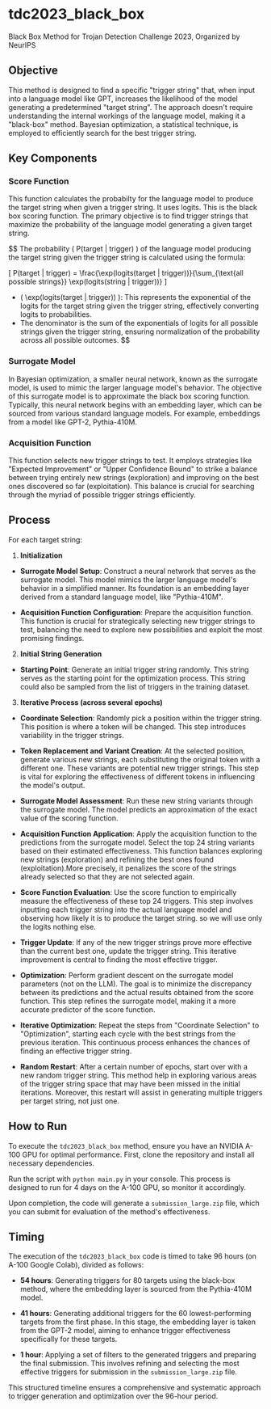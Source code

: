 # tdc2023_black_box

Black Box Method for Trojan Detection Challenge 2023, Organized by NeurIPS

## Objective

This method is designed to find a specific "trigger string" that, when input into a language model like GPT, increases the likelihood of the model generating a predetermined "target string". The approach doesn't require understanding the internal workings of the language model, making it a "black-box" method. Bayesian optimization, a statistical technique, is employed to efficiently search for the best trigger string.

## Key Components

### Score Function

This function calculates the probabilty for the language model to produce the target string when given a trigger string. It uses logits. This is the black box scoring function.
The primary objective is to find trigger strings that maximize the probability of the language model generating a given target string.

$$
The probability \( P(target | trigger) \) of the language model producing the target string given the trigger string is calculated using the formula:

\[ P(target | trigger) = \frac{\exp(logits(target | trigger))}{\sum_{\text{all possible strings}} \exp(logits(string | trigger))} \]

- \( \exp(logits(target | trigger)) \): This represents the exponential of the logits for the target string given the trigger string, effectively converting logits to probabilities.
- The denominator is the sum of the exponentials of logits for all possible strings given the trigger string, ensuring normalization of the probability across all possible outcomes.
$$

### Surrogate Model

In Bayesian optimization, a smaller neural network, known as the surrogate model, is used to mimic the larger language model's behavior. The objective of this surrogate model is to approximate the black box scoring function. Typically, this neural network begins with an embedding layer, which can be sourced from various standard language models. For example, embeddings from a model like GPT-2, Pythia-410M.

### Acquisition Function

This function selects new trigger strings to test. It employs strategies like "Expected Improvement" or "Upper Confidence Bound" to strike a balance between trying entirely new strings (exploration) and improving on the best ones discovered so far (exploitation). This balance is crucial for searching through the myriad of possible trigger strings efficiently.

## Process

For each target string:

1. **Initialization**

- **Surrogate Model Setup**: Construct a neural network that serves as the surrogate model. This model mimics the larger language model's behavior in a simplified manner. Its foundation is an embedding layer derived from a standard language model, like "Pythia-410M".

- **Acquisition Function Configuration**: Prepare the acquisition function. This function is crucial for strategically selecting new trigger strings to test, balancing the need to explore new possibilities and exploit the most promising findings.

2. **Initial String Generation**

- **Starting Point**: Generate an initial trigger string randomly. This string serves as the starting point for the optimization process. This string could also be sampled from the list of triggers in the training dataset.

3. **Iterative Process (across several epochs)**

- **Coordinate Selection**: Randomly pick a position within the trigger string. This position is where a token will be changed. This step introduces variability in the trigger strings.

- **Token Replacement and Variant Creation**: At the selected position, generate various new strings, each substituting the original token with a different one. These variants are potential new trigger strings. This step is vital for exploring the effectiveness of different tokens in influencing the model's output.

- **Surrogate Model Assessment**: Run these new string variants through the surrogate model. The model predicts an approximation of the exact value of the scoring function.

- **Acquisition Function Application**: Apply the acquisition function to the predictions from the surrogate model. Select the top 24 string variants based on their estimated effectiveness. This function balances exploring new strings (exploration) and refining the best ones found (exploitation).More precisely, it penalizes the score of the strings already selected so that they are not selected again.

- **Score Function Evaluation**: Use the score function to empirically measure the effectiveness of these top 24 triggers. This step involves inputting each trigger string into the actual language model and observing how likely it is to produce the target string. so we will use only the logits nothing else.

- **Trigger Update**: If any of the new trigger strings prove more effective than the current best one, update the trigger string. This iterative improvement is central to finding the most effective trigger.

- **Optimization**: Perform gradient descent on the surrogate model parameters (not on the LLM). The goal is to minimize the discrepancy between its predictions and the actual results obtained from the score function. This step refines the surrogate model, making it a more accurate predictor of the score function.

- **Iterative Optimization**: Repeat the steps from "Coordinate Selection" to "Optimization", starting each cycle with the best strings from the previous iteration. This continuous process enhances the chances of finding an effective trigger string.

- **Random Restart**: After a certain number of epochs, start over with a new random trigger string. This method help in exploring various areas of the trigger string space that may have been missed in the initial iterations. Moreover, this restart will assist in generating multiple triggers per target string, not just one.

## How to Run

To execute the `tdc2023_black_box` method, ensure you have an NVIDIA A-100 GPU for optimal performance. First, clone the repository and install all necessary dependencies. 

Run the script with `python main.py` in your console. This process is designed to run for 4 days on the A-100 GPU, so monitor it accordingly. 

Upon completion, the code will generate a `submission_large.zip` file, which you can submit for evaluation of the method's effectiveness.

## Timing

The execution of the `tdc2023_black_box` code is  timed to take 96 hours (on A-100 Google Colab), divided as follows:

- **54 hours**: Generating triggers for 80 targets using the black-box method, where the embedding layer is sourced from the Pythia-410M model. 

- **41 hours**: Generating additional triggers for the 60 lowest-performing targets from the first phase. In this stage, the embedding layer is taken from the GPT-2 model, aiming to enhance trigger effectiveness specifically for these targets.

- **1 hour**: Applying a set of filters to the generated triggers and preparing the final submission. This involves refining and selecting the most effective triggers for submission in the `submission_large.zip` file.

This structured timeline ensures a comprehensive and systematic approach to trigger generation and optimization over the 96-hour period.
